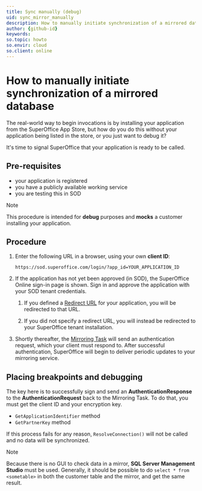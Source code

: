 ```yaml
---
title: Sync manually (debug)
uid: sync_mirror_manually
description: How to manually initiate synchronization of a mirrored database
author: {github-id}
keywords:
so.topic: howto
so.envir: cloud
so.client: online
---
```


# How to manually initiate synchronization of a mirrored database

The real-world way to begin invocations is by installing your application from the SuperOffice App Store, but how do you do this without your application being listed in the store, or you just want to debug it?

It's time to signal SuperOffice that your application is ready to be called.

## Pre-requisites

* your application is registered
* you have a publicly available working service
* you are testing this in SOD

> [!NOTE]
> This procedure is intended for **debug** purposes and **mocks** a customer installing your application.

## Procedure

1. Enter the following URL in a browser, using your own **client ID**:

    `https://sod.superoffice.com/login/?app_id=YOUR_APPLICATION_ID`

2. If the application has not yet been approved (in SOD), the SuperOffice Online sign-in page is shown. Sign in and approve the application with your SOD tenant credentials.
    1. If you defined a [Redirect URL][1] for your application, you will be redirected to that URL.

    2. If you did not specify a redirect URL, you will instead be redirected to your SuperOffice tenant installation.

3. Shortly thereafter, the [Mirroring Task][2] will send an authentication request, which your client must respond to. After successful authentication, SuperOffice will begin to deliver periodic updates to your mirroring service.

## Placing breakpoints and debugging

The key here is to successfully sign and send an **AuthenticationResponse** to the **AuthenticationRequest** back to the Mirroring Task. To do that, you must get the client ID and your encryption key.

* `GetApplicationIdentifier` method
* `GetPartnerKey` method

If this process fails for any reason, `ResolveConnection()` will not be called and no data will be synchronized.

> [!NOTE]
> Because there is no GUI to check data in a mirror, **SQL Server Management Studio** must be used. Generally, it should be possible to do `select * from <sometable>` in both the customer table and the mirror, and get the same result.

<!-- Referenced links -->
[1]: ../../apps/redirects/index.md
[2]: ../mirroring-task.md
